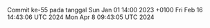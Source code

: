 Commit ke-55 pada tanggal Sun Jan 01 14:00 2023 +0100
Fri Feb 16 14:43:06 UTC 2024
Mon Apr  8 09:43:05 UTC 2024
